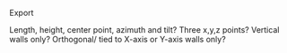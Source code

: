 Export

Length, height, center point, azimuth and tilt?
Three x,y,z points?
Vertical walls only?
Orthogonal/ tied to X-axis or Y-axis walls only?
